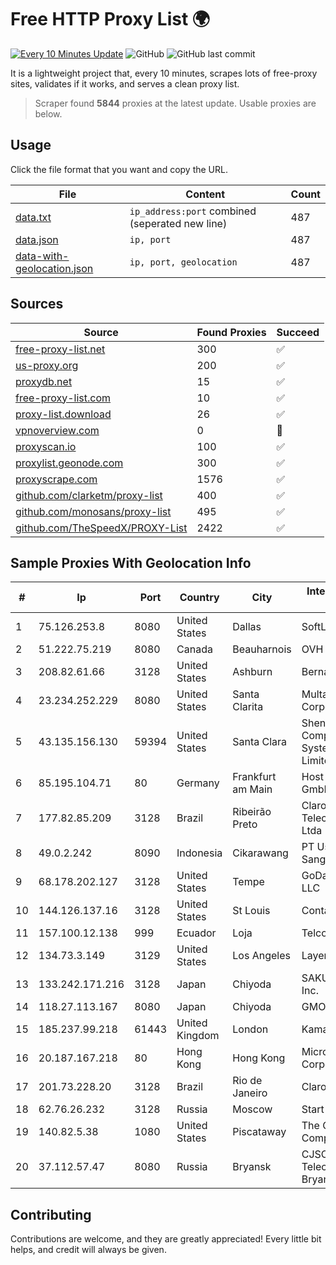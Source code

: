 
# Free HTTP Proxy List 🌍

[![Every 10 Minutes Update](https://github.com/mertguvencli/http-proxy-list/actions/workflows/main.yml/badge.svg?branch=main)](https://github.com/mertguvencli/http-proxy-list/actions/workflows/main.yml)
![GitHub](https://img.shields.io/github/license/mertguvencli/http-proxy-list)
![GitHub last commit](https://img.shields.io/github/last-commit/mertguvencli/http-proxy-list)

It is a lightweight project that, every 10 minutes, scrapes lots of free-proxy sites, validates if it works, and serves a clean proxy list.


> Scraper found **5844** proxies at the latest update. Usable proxies are below.

## Usage

Click the file format that you want and copy the URL.


|File|Content|Count|
|----|-------|-----|
|[data.txt](https://raw.githubusercontent.com/mertguvencli/http-proxy-list/main/proxy-list/data.txt)|`ip_address:port` combined (seperated new line)|487|
|[data.json](https://raw.githubusercontent.com/mertguvencli/http-proxy-list/main/proxy-list/data.json)|`ip, port`|487|
|[data-with-geolocation.json](https://raw.githubusercontent.com/mertguvencli/http-proxy-list/main/proxy-list/data-with-geolocation.json)|`ip, port, geolocation`|487|

## Sources

|Source|Found Proxies|Succeed|
|------|-------------|-------|
|[free-proxy-list.net](https://free-proxy-list.net)|300|✅|
|[us-proxy.org](https://www.us-proxy.org)|200|✅|
|[proxydb.net](http://proxydb.net)|15|✅|
|[free-proxy-list.com](https://free-proxy-list.com/?page=&port=&type%5B%5D=http&type%5B%5D=https&up_time=0&search=Search)|10|✅|
|[proxy-list.download](https://www.proxy-list.download/HTTP)|26|✅|
|[vpnoverview.com](https://vpnoverview.com/privacy/anonymous-browsing/free-proxy-servers)|0|🚫|
|[proxyscan.io](https://www.proxyscan.io)|100|✅|
|[proxylist.geonode.com](https://proxylist.geonode.com/api/proxy-list?limit=300&page=1&sort_by=lastChecked&sort_type=desc&protocols=http,https)|300|✅|
|[proxyscrape.com](https://api.proxyscrape.com/v2/?request=displayproxies&protocol=http&timeout=10000&country=all&ssl=all&anonymity=all)|1576|✅|
|[github.com/clarketm/proxy-list](https://raw.githubusercontent.com/clarketm/proxy-list/master/proxy-list-raw.txt)|400|✅|
|[github.com/monosans/proxy-list](https://raw.githubusercontent.com/monosans/proxy-list/main/proxies/http.txt)|495|✅|
|[github.com/TheSpeedX/PROXY-List](https://raw.githubusercontent.com/TheSpeedX/PROXY-List/master/http.txt)|2422|✅|


## Sample Proxies With Geolocation Info

|#|Ip|Port|Country|City|Internet Service Provider|
|-|--|----|-------|----|-------------------------|
|1|75.126.253.8|8080|United States|Dallas|SoftLayer|
|2|51.222.75.219|8080|Canada|Beauharnois|OVH Hosting|
|3|208.82.61.66|3128|United States|Ashburn|Bernardi Sounds|
|4|23.234.252.229|8080|United States|Santa Clarita|Multacom Corporation|
|5|43.135.156.130|59394|United States|Santa Clara|Shenzhen Tencent Computer Systems Company Limited|
|6|85.195.104.71|80|Germany|Frankfurt am Main|Host Europe GmbH|
|7|177.82.85.209|3128|Brazil|Ribeirão Preto|Claro NXT Telecomunicacoes Ltda|
|8|49.0.2.242|8090|Indonesia|Cikarawang|PT Usaha Adi Sanggoro|
|9|68.178.202.127|3128|United States|Tempe|GoDaddy.com, LLC|
|10|144.126.137.16|3128|United States|St Louis|Contabo Inc.|
|11|157.100.12.138|999|Ecuador|Loja|Telconet S.A|
|12|134.73.3.149|3129|United States|Los Angeles|LayerHost|
|13|133.242.171.216|3128|Japan|Chiyoda|SAKURA Internet Inc.|
|14|118.27.113.167|8080|Japan|Chiyoda|GMO Internet, Inc.|
|15|185.237.99.218|61443|United Kingdom|London|Kamatera Inc|
|16|20.187.167.218|80|Hong Kong|Hong Kong|Microsoft Corporation|
|17|201.73.228.20|3128|Brazil|Rio de Janeiro|Claro S.A|
|18|62.76.26.232|3128|Russia|Moscow|Start LLC|
|19|140.82.5.38|1080|United States|Piscataway|The Constant Company|
|20|37.112.57.47|8080|Russia|Bryansk|CJSC "ER-Telecom Holding" Bryansk branch|



## Contributing

Contributions are welcome, and they are greatly appreciated! Every
little bit helps, and credit will always be given.

